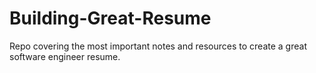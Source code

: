 # Building-Great-Resume
Repo covering the most important notes and resources to create a great software engineer resume.
